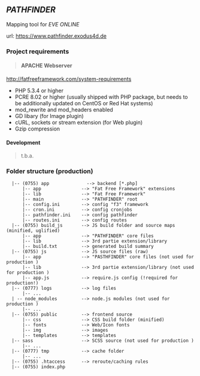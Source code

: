 ## *PATHFINDER*
Mapping tool for *EVE ONLINE*

url: https://www.pathfinder.exodus4d.de

### Project requirements
> #### APACHE Webserver 
http://fatfreeframework.com/system-requirements
- PHP 5.3.4 or higher
- PCRE 8.02 or higher (usually shipped with PHP package, but needs to be additionally updated on CentOS or Red Hat systems)
- mod_rewrite and mod_headers enabled
- GD libary (for Image plugin)
- cURL, sockets or stream extension (for Web plugin)
- Gzip compression

#### Development
> t.b.a.

### Folder structure (production)

```
  |-- (0755) app              --> backend [*.php]
      |-- app               --> "Fat Free Framework" extensions
      |-- lib               --> "Fat Free Framework"
      |-- main              --> "PATHFINDER" root
      |-- config.ini        --> config "f3" framework
      |-- cron.ini          --> config cronjobs
      |-- pathfinder.ini    --> config pathfinder
      |-- routes.ini        --> config routes
  |-- (0755) build_js       --> JS build folder and source maps (minified, uglified)
      |-- app               --> "PATHFINDER" core files
      |-- lib               --> 3rd partie extension/library
      |-- build.txt         --> generated build summary
  |-- (0755) js             --> JS source files (raw)
      |-- app               --> "PASTHFINDER" core files (not used for production )
      |-- lib               --> 3rd partie extension/library (not used for production )
      |-- app.js            --> require.js config (!required for production!)
  |-- (0777) logs           --> log files
      |-- ...
  | -- node_modules         --> node.js modules (not used for production )     
      |-- ...
  |-- (0755) public         --> frontend source
      |-- css               --> CSS build folder (minified)
      |-- fonts             --> Web/Icon fonts
      |-- img               --> images
      |-- templates         --> templates
  |-- sass                  --> SCSS source (not used for production )
      |-- ...
  |-- (0777) tmp            --> cache folder
      |-- ...
  |-- (0755) .htaccess      --> reroute/caching rules
  |-- (0755) index.php
```
